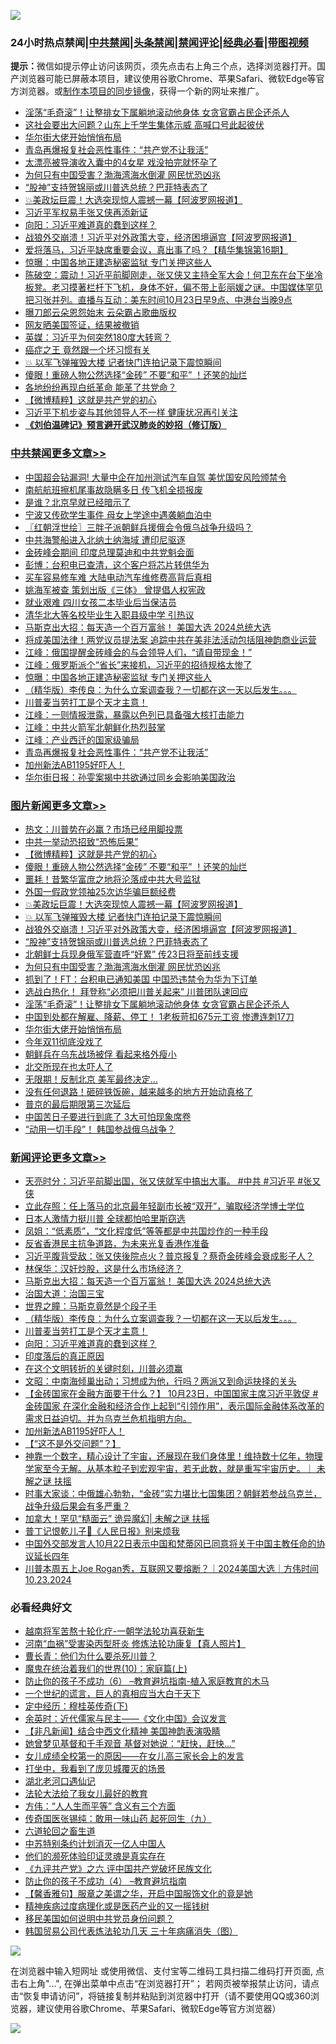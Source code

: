 ![](https://raw.githubusercontent.com/jsvpn/jsproxy/dev/64photo/fqnews-qr.jpg)

<div id="tt">
<h3>24小时热点禁闻|<a href="#%E4%B8%AD%E5%85%B1%E7%A6%81%E9%97%BB%E6%9B%B4%E5%A4%9A%E6%96%87%E7%AB%A0">中共禁闻</a>|<a href="#%E5%9B%BE%E7%89%87%E6%96%B0%E9%97%BB%E6%9B%B4%E5%A4%9A%E6%96%87%E7%AB%A0">头条禁闻</a>|<a href="#%E6%96%B0%E9%97%BB%E8%AF%84%E8%AE%BA%E6%9B%B4%E5%A4%9A%E6%96%87%E7%AB%A0">禁闻评论|<a href="#%E5%BF%85%E7%9C%8B%E7%BB%8F%E5%85%B8%E5%A5%BD%E6%96%87">经典必看</a>|<a href="https://696153.xyz/3" target="_blank">带图视频</a></h3>
<div><b>提示：</b>微信如提示停止访问该网页，须先点击右上角三个点，选择浏览器打开。国产浏览器可能已屏蔽本项目，建议使用谷歌Chrome、苹果Safari、微软Edge等官方浏览器。或<a href="%E5%88%B6%E4%BD%9Cgit%E7%A6%81%E9%97%BB%E9%95%9C%E5%83%8F.md">制作本项目的同步镜像</a>，获得一个新的网址来推广。</div>
<ul>

<li><a href="/topimagenews/20241023/2105547.md">淫荡“毛奇滚”！让整排女下属躺地滚动他身体 女贪官霸占民企还杀人</a></li>
<li><a href="/cbnews/20241023/2105554.md">这社会要出大问题？山东上千学生集体示威 高喊口号此起彼伏</a></li>
<li><a href="/topimagenews/20241023/2105508.md">华尔街大佬开始悄悄布局</a></li>
<li><a href="/cbnews/20241024/2105761.md">青岛再爆报复社会恶性事件：“共产党不让我活”</a></li>
<li><a href="/yule/20241024/2105657.md">太漂亮被导演收入囊中的4女星 戏没拍完就怀孕了</a></li>
<li><a href="/topimagenews/20241024/2105636.md">为何只有中国受害？渤海湾海水倒灌 网民忧恐凶兆</a></li>
<li><a href="/topimagenews/20241024/2105638.md">“股神”支持贺锦丽或川普选总统？巴菲特表态了</a></li>
<li><a href="/topimagenews/20241024/2105804.md">💥美政坛巨震！大选突现惊人震撼一幕【阿波罗网报道】</a></li>
<li><a href="/ccpdope/20241024/2105709.md">习近平军权易手张又侠再添新证</a></li>
<li><a href="/comments/20241024/2105809.md">向阳：习近平难道真的蠢到这样？</a></li>
<li><a href="/topimagenews/20241024/2105760.md">战狼外交崩溃！习近平对外政策大变，经济困境逼宫【阿波罗网报道】</a></li>
<li><a href="/sohnews/20241023/2105572.md">爱将落马，习近平缺席重要会议，真出事了吗？【精华集锦第16期】</a></li>
<li><a href="/cbnews/20241024/2105833.md">惊曝：中国各地正建造秘密监狱 专门关押这些人</a></li>
<li><a href="/sohnews/20241023/2105502.md">陈破空：震动！习近平前脚刚走，张又侠又主持全军大会！何卫东在台下坐冷板凳。老习摸著栏杆下飞机，身体不好，偏不带上彭丽媛之谜。中国媒体罕见把习张并列。直播与互动：美东时间10月23日早9点、中港台当晚9点</a></li>
<li><a href="/yule/20241024/2105658.md">曝刀郎云朵恩怨始末 云朵霸占歌曲版权</a></li>
<li><a href="/lifebaike/20241023/2105569.md">网友晒美国签证，结果被撤销</a></li>
<li><a href="/baitai/20241024/2105766.md">英媒：习近平为何突然180度大转弯？</a></li>
<li><a href="/lifebaike/20241024/2105812.md">癌症之王 竟然跟一个坏习惯有关</a></li>
<li><a href="/topimagenews/20241024/2105774.md">💥 以军飞弹摧毁大楼 记者快门连拍记录下震惊瞬间</a></li>
<li><a href="/topimagenews/20241024/2105831.md">傻眼！重磅人物公然选择“金砖” 不要“和平” ！还笑的灿烂</a></li>
<li><a href="/ccpdope/20241023/2105607.md">各地纷纷再现白纸革命 能革了共党命？</a></li>
<li><a href="/topimagenews/20241024/2105832.md">【微博精粹】这就是共产党的初心</a></li>
<li><a href="/baitai/20241023/2105598.md">习近平下机步姿与其他领导人不一样 健康状况再引关注</a></li>
<li><b><a href="/comments/20200207/1272816.md" target="_blank">《刘伯温碑记》预言避开武汉肺炎的妙招（修订版）</a></b></li>
</ul>
</div>

<div class="catlist">
<h3><a href="/cbnews/" target="_blank">中共禁闻</a><span><a href="/cbnews/" target="_blank" rel="nofollow">更多文章>></a></span></h3>
<ul>
<li><a href="/cbnews/20241024/2105948.md" target="_blank">中国超会钻漏洞! 大量中企在加州测试汽车自驾 美忧国安风险颁禁令</a></li>
<li><a href="/cbnews/20241024/2105947.md" target="_blank">南航航班擦机尾事故隐瞒多日 传飞机全损报废</a></li>
<li><a href="/cbnews/20241024/2105926.md" target="_blank">是谁？北京早就已经暗示了</a></li>
<li><a href="/cbnews/20241024/2105925.md" target="_blank">宁波又传砍学生事件 母女上学途中遇袭躺血泊中</a></li>
<li><a href="/cbnews/20241024/2105915.md" target="_blank">〖红朝浮世绘〗三胖子派朝鲜兵援俄会令俄乌战争升级吗？</a></li>
<li><a href="/cbnews/20241024/2105911.md" target="_blank">中共海警船进入北纳土纳海域 遭印尼驱逐</a></li>
<li><a href="/cbnews/20241024/2105910.md" target="_blank">金砖峰会期间 印度总理莫迪和中共党魁会面</a></li>
<li><a href="/cbnews/20241024/2105909.md" target="_blank">彭博：台积电已查清，这个客户将芯片转供华为</a></li>
<li><a href="/cbnews/20241024/2105908.md" target="_blank">买车容易修车难 大陆电动汽车维修费高背后真相</a></li>
<li><a href="/cbnews/20241024/2105907.md" target="_blank">姚海军被查 策划出版《三体》 曾提倡人权宪政</a></li>
<li><a href="/cbnews/20241024/2105906.md" target="_blank">就业艰难 四川女孩二本毕业后当保洁员</a></li>
<li><a href="/cbnews/20241024/2105905.md" target="_blank">清华北大等名校毕业生入职县级中学 引热议</a></li>
<li><a href="/comments/20241024/2105862.md" target="_blank">马斯克出大招：每天造一个百万富翁！ 美国大选 2024总统大选</a></li>
<li><a href="/cbnews/20241024/2105857.md" target="_blank">将成美国法律！两党议员提法案 追踪中共在美非法活动包括阻神韵商业运营</a></li>
<li><a href="/cbnews/20241024/2105851.md" target="_blank">江峰：俄国提醒金砖峰会的与会领导人们，“请自带现金！”</a></li>
<li><a href="/cbnews/20241024/2105850.md" target="_blank">江峰：俄罗斯派个“省长”来接机，习近平的招待规格太惨了</a></li>
<li><a href="/cbnews/20241024/2105833.md" target="_blank">惊曝：中国各地正建造秘密监狱 专门关押这些人</a></li>
<li><a href="/comments/20241024/2105826.md" target="_blank">（精华版）李传良：为什么立案调查我？一切都在这一天以后发生。。。</a></li>
<li><a href="/comments/20241024/2105825.md" target="_blank">川普麦当劳打工是个天才主意！</a></li>
<li><a href="/cbnews/20241024/2105824.md" target="_blank">江峰：一则情报泄露，暴露以色列已具备强大核打击能力</a></li>
<li><a href="/cbnews/20241024/2105823.md" target="_blank">江峰：中共火箭军北朝鲜化热烈鼓掌</a></li>
<li><a href="/cbnews/20241024/2105822.md" target="_blank">江峰：产业西迁的国家级骗局</a></li>
<li><a href="/cbnews/20241024/2105761.md" target="_blank">青岛再爆报复社会恶性事件：“共产党不让我活”</a></li>
<li><a href="/comments/20241024/2105746.md" target="_blank">加州新法AB1195好吓人！</a></li>
<li><a href="/cbnews/20241024/2105691.md" target="_blank">华尔街日报：孙雯案揭中共欲通过同乡会影响美国政治</a></li>

</ul>
</div>
<div class="catlist">
<h3><a href="/topimagenews/" target="_blank">图片新闻</a><span><a href="/topimagenews/" target="_blank" rel="nofollow">更多文章>></a></span></h3>
<ul>
<li><a href="/topimagenews/20241024/2105924.md" target="_blank">热文：川普势在必赢？市场已经用脚投票</a></li>
<li><a href="/topimagenews/20241024/2105855.md" target="_blank">中共一举动恐招致“恐怖后果”</a></li>
<li><a href="/topimagenews/20241024/2105832.md" target="_blank">【微博精粹】这就是共产党的初心</a></li>
<li><a href="/topimagenews/20241024/2105831.md" target="_blank">傻眼！重磅人物公然选择“金砖” 不要“和平” ！还笑的灿烂</a></li>
<li><a href="/topimagenews/20241024/2105830.md" target="_blank">噩耗！昔繁华富庶之地将沦落成中共大号监狱</a></li>
<li><a href="/topimagenews/20241024/2105829.md" target="_blank">外国一假政党领袖25次访华骗巨额经费</a></li>
<li><a href="/topimagenews/20241024/2105804.md" target="_blank">💥美政坛巨震！大选突现惊人震撼一幕【阿波罗网报道】</a></li>
<li><a href="/topimagenews/20241024/2105774.md" target="_blank">💥 以军飞弹摧毁大楼 记者快门连拍记录下震惊瞬间</a></li>
<li><a href="/topimagenews/20241024/2105760.md" target="_blank">战狼外交崩溃！习近平对外政策大变，经济困境逼宫【阿波罗网报道】</a></li>
<li><a href="/topimagenews/20241024/2105638.md" target="_blank">“股神”支持贺锦丽或川普选总统？巴菲特表态了</a></li>
<li><a href="/topimagenews/20241024/2105637.md" target="_blank">北朝鲜士兵现身俄军营直呼“好累” 传23日将至前线支援</a></li>
<li><a href="/topimagenews/20241024/2105636.md" target="_blank">为何只有中国受害？渤海湾海水倒灌 网民忧恐凶兆</a></li>
<li><a href="/topimagenews/20241024/2105635.md" target="_blank">抓到了！FT：台积电已通知美国 中国恐违禁令为华为下订单</a></li>
<li><a href="/topimagenews/20241024/2105634.md" target="_blank">选战白热化！ 拜登称“必须把川普关起来” 川普团队速回应</a></li>
<li><a href="/topimagenews/20241023/2105547.md" target="_blank">淫荡“毛奇滚”！让整排女下属躺地滚动他身体 女贪官霸占民企还杀人</a></li>
<li><a href="/topimagenews/20241023/2105546.md" target="_blank">中国到处都在解雇、降薪、停工！ 1老板苛扣675元工资 惨遭连刺17刀</a></li>
<li><a href="/topimagenews/20241023/2105508.md" target="_blank">华尔街大佬开始悄悄布局</a></li>
<li><a href="/topimagenews/20241023/2105411.md" target="_blank">今年双11彻底没戏了</a></li>
<li><a href="/topimagenews/20241023/2105395.md" target="_blank">朝鲜兵在乌东战场被俘 看起来格外瘦小</a></li>
<li><a href="/topimagenews/20241023/2105394.md" target="_blank">北交所现在也太吓人了</a></li>
<li><a href="/topimagenews/20241023/2105393.md" target="_blank">无限期！反制北京 美军最终决定…</a></li>
<li><a href="/topimagenews/20241023/2105371.md" target="_blank">没有任何退路！砸碎铁饭碗，越来越多的地方开始动真格了</a></li>
<li><a href="/topimagenews/20241023/2105332.md" target="_blank">普京的最后期限第三次延后</a></li>
<li><a href="/topimagenews/20241023/2105331.md" target="_blank">中国苦日子要进行到底了 3大可怕现象席卷</a></li>
<li><a href="/topimagenews/20241023/2105299.md" target="_blank">“动用一切手段”！ 韩国参战俄乌战争？</a></li>

</ul>
</div>
<div class="catlist">
<h3><a href="/comments/" target="_blank">新闻评论</a><span><a href="/comments/" target="_blank" rel="nofollow">更多文章>></a></span></h3>
<ul>
<li><a href="/comments/20241024/2105923.md" target="_blank">天亮时分：习近平前脚出国，张又侠就军中搞出大事。 #中共 #习近平 #张又侠</a></li>
<li><a href="/comments/20241024/2105913.md" target="_blank">立此存照：任上落马的北京最年轻副市长被“双开”，骗取经济学博士学位</a></li>
<li><a href="/comments/20241024/2105571.md" target="_blank">日本人激情力挺川普  全球都怕哈里斯窃选</a></li>
<li><a href="/comments/20241024/2105882.md" target="_blank">凤姐：“低素质”，“文化程度低”等等都是中共国炒作的一种手段</a></li>
<li><a href="/comments/20241024/2105881.md" target="_blank">反省香港民主抗争道路，为未来光复香港作准备</a></li>
<li><a href="/comments/20241024/2105879.md" target="_blank">习近平腹背受敌：张又侠後院点火？普京报复？蔡奇金砖峰会衰成影子人？</a></li>
<li><a href="/comments/20241024/2105868.md" target="_blank">林保华：汉奸炒股，这是什么市场经济？</a></li>
<li><a href="/comments/20241024/2105862.md" target="_blank">马斯克出大招：每天造一个百万富翁！ 美国大选 2024总统大选</a></li>
<li><a href="/comments/20241024/2105858.md" target="_blank">治国大道：治国三宝</a></li>
<li><a href="/comments/20241024/2105837.md" target="_blank">世界之瞳：马斯克竟然是个段子手</a></li>
<li><a href="/comments/20241024/2105826.md" target="_blank">（精华版）李传良：为什么立案调查我？一切都在这一天以后发生。。。</a></li>
<li><a href="/comments/20241024/2105825.md" target="_blank">川普麦当劳打工是个天才主意！</a></li>
<li><a href="/comments/20241024/2105809.md" target="_blank">向阳：习近平难道真的蠢到这样？</a></li>
<li><a href="/comments/20241024/2105808.md" target="_blank">印度落后的真正原因</a></li>
<li><a href="/comments/20241024/2105807.md" target="_blank">在这个文明转折的关键时刻，川普必须赢</a></li>
<li><a href="/comments/20241024/2105802.md" target="_blank">文昭：中南海倾巢出动；习想成为他，行吗？两派又到命运抉择的关头</a></li>
<li><a href="/comments/20241024/2105796.md" target="_blank">【金砖国家在金融方面要干什么？】 10月23日，中国国家主席习近平敦促 #金砖国家 在深化金融和经济合作上起到“引领作用”，表示国际金融体系改革的需求日益迫切。并为乌克兰危机指明方向。</a></li>
<li><a href="/comments/20241024/2105746.md" target="_blank">加州新法AB1195好吓人！</a></li>
<li><a href="/comments/20241024/2105745.md" target="_blank">【“这不是外交问题”？】</a></li>
<li><a href="/comments/20241024/2105686.md" target="_blank">神靠一个数字，精心设计了宇宙，还展现在我们身体里！维持数十亿年，物理学家至今无解。从基本粒子到宏观宇宙，若无此数，就是重写宇宙历史。｜ 未解之谜 扶摇</a></li>
<li><a href="/comments/20241024/2105678.md" target="_blank">时事大家谈：中俄雄心勃勃，“金砖”实力堪比七国集团？朝鲜若参战乌克兰，战争升级后果会有多严重？</a></li>
<li><a href="/comments/20241024/2105666.md" target="_blank">加拿大！罕见“糙面云” 诡异魔幻| 未解之谜 扶摇</a></li>
<li><a href="/comments/20241024/2105632.md" target="_blank">普丁记恨乾儿子💢《人民日报》别来烦我</a></li>
<li><a href="/comments/20241024/2105618.md" target="_blank">中国外交部发言人10月22日表示中国和梵蒂冈已同意将关于中国主教任命的协议延长四年</a></li>
<li><a href="/comments/20241023/2105574.md" target="_blank">川普本周五上Joe Rogan秀，互联网又要熔断？｜2024美国大选｜方伟时间 10.23.2024</a></li>

</ul>
</div>

<div class="catlist">
<h3>必看经典好文</h3>
<ul>
<li><a href="/comments/20200123/1263458.md" target="_blank">越南将军苦熬十轮化疗-一朝学法轮功喜获新生</a></li>
<li><a href="/comments/20210720/1514622.md" target="_blank">河南“血祸”受害染丙型肝炎 修炼法轮功康复【真人照片】</a></li>
<li><a href="/comments/20241022/2104931.md" target="_blank">曹长青：他们为什么要杀死川普？</a></li>
<li><a href="/topimagenews/20180529/950153.md" target="_blank">魔鬼在统治着我们的世界(10)：家庭篇(上)</a></li>
<li><a href="/comments/20230921/1905929.md" target="_blank">防止你的孩子不成功（6） &#8211;教育避坑指南-植入家庭教育的木马</a></li>
<li><a href="/comments/20200621/1348067.md" target="_blank">一个世纪的谎言，巨人的真相应当大白于天下</a></li>
<li><a href="/tculture/xiulian/20151108/468739.md" target="_blank">定中经历：穆桂英传奇(下)</a></li>
<li><a href="/comments/20230502/1879311.md" target="_blank">余英时：近代儒家与民主——《文化中国》会议发言</a></li>
<li><a href="/comments/20231201/1968320.md" target="_blank">【非凡新闻】结合中西文化精神 美国神韵表演吸睛</a></li>
<li><a href="/cnnews/20210420/1529760.md" target="_blank">她曾梦见基督和千手观音 基督对她说：“赶快，赶快…”</a></li>
<li><a href="/comments/20210801/1597741.md" target="_blank">女儿成绩全校第一的原因——在女儿高三家长会上的发言</a></li>
<li><a href="/comments/20201015/1414242.md" target="_blank">打坐中，我看到了庞贝城覆灭的场景</a></li>
<li><a href="/comments/20240116/1984226.md" target="_blank">湖北老河口遇仙记</a></li>
<li><a href="/cbnews/20200516/1329218.md" target="_blank">法轮大法给了我女儿最好的教育</a></li>
<li><a href="/comments/20200720/1363377.md" target="_blank">方伟：“人人生而平等” 含义有三个方面</a></li>
<li><a href="/comments/20220214/1691990.md" target="_blank">传奇国医张锡纯：敢用一味山药 起死回生（九）</a></li>
<li><a href="/comments/20231213/1973586.md" target="_blank">六道轮回之畜生道</a></li>
<li><a href="/comments/20220920/1786910.md" target="_blank">中苏特别条约计划消灭一亿人中国人</a></li>
<li><a href="/ssgc/20220828/1777549.md" target="_blank">他们的濒死体验印证灵魂是真实存在</a></li>
<li><a href="/bookonline/20131116/201050.md" target="_blank">《九评共产党》之六 评中国共产党破坏民族文化</a></li>
<li><a href="/comments/20230918/1935212.md" target="_blank">防止你的孩子不成功（4） &#8211;教育避坑指南</a></li>
<li><a href="/bannedvideo/20201203/1441331.md" target="_blank">【馨香雅句】服章之美谓之华，开启中国服饰文化的竟是她</a></li>
<li><a href="/lifebaike/20230911/1932098.md" target="_blank">精神疾病过度病理化或是医药产业的又一摇钱树</a></li>
<li><a href="/comments/20220819/1773759.md" target="_blank">移民美国如何说明中共党员身份问题？</a></li>
<li><a href="/comments/20230427/1875415.md" target="_blank">韩国贸易公司代表炼法轮功几天 三十年病痛消失（图）</a></li>

</ul>
</div>

![](https://raw.githubusercontent.com/jsvpn/jsproxy/dev/64photo/fqnews-qr.jpg)

在浏览器中输入短网址 或使用微信、支付宝等二维码工具扫描二维码打开页面, 点击右上角"...", 在弹出菜单中点击“在浏览器打开”； 若网页被举报禁止访问，请点击“恢复申请访问”，将链接复制并粘贴到浏览器中打开（请不要使用QQ或360浏览器，建议使用谷歌Chrome、苹果Safari、微软Edge等官方浏览器）

![](https://raw.githubusercontent.com/jsvpn/jsproxy/dev/64photo/wx.jpg)